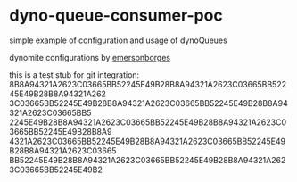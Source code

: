 # dyno-queue-consumer-poc
simple example of configuration and usage of dynoQueues

dynomite configurations by [emersonborges](https://github.com/emersonborges)


this is a test stub for git integration:
8B8A94321A2623C03665BB52245E49B28B8A94321A2623C03665BB52245E49B28B8A94321A262
3C03665BB52245E49B28B8A94321A2623C03665BB52245E49B28B8A94321A2623C03665BB5
2245E49B28B8A94321A2623C03665BB52245E49B28B8A94321A2623C03665BB52245E49B28B8A9
4321A2623C03665BB52245E49B28B8A94321A2623C03665BB52245E49B28B8A94321A2623C03665
BB52245E49B28B8A94321A2623C03665BB52245E49B28B8A94321A2623C03665BB52245E49B2